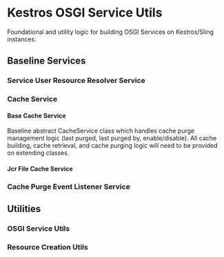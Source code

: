 # Kestros OSGI Service Utils
Foundational and utility logic for building OSGI Services on Kestros/Sling instances.

## Baseline Services
### Service User Resource Resolver Service
### Cache Service
#### Base Cache Service
Baseline abstract CacheService class which handles cache purge management logic (last purged, last purged by, enable/disable).  All cache building, cache retrieval, and cache purging logic will need to be provided on extending classes.
#### Jcr File Cache Service
<!-- 
#### Managed Cache Service
A cache services can be managed from the Kestros UI by registering it as a `ManagedCacheService` component.
```
@Component(immediate = true, service = {ManagedCacheService.class, MyCacheService.class})
public class MyCacheServiceImpl extends JcrFileCacheService implements MyCacheService {
}
```
--> 
### Cache Purge Event Listener Service

## Utilities
### OSGI Service Utils
### Resource Creation Utils